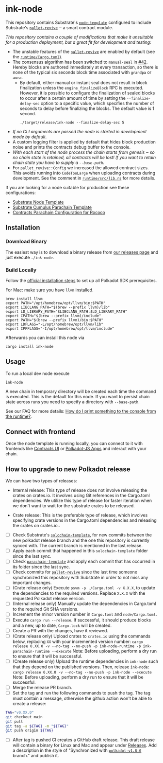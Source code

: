 # ink-node

This repository contains Substrate's [`node-template`](https://github.com/paritytech/substrate/tree/master/bin/node-template)
configured to include Substrate's [`pallet-revive`](https://github.com/paritytech/substrate/tree/master/frame/revive)
‒ a smart contract module.

_This repository contains a couple of modifications that make it unsuitable
for a production deployment, but a great fit for development and testing:_

* The unstable features of the [`pallet-revive`](https://github.com/paritytech/substrate/tree/master/frame/contracts)
  are enabled by default (see the [`runtime/Cargo.toml`](https://github.com/use-ink/ink-node/blob/main/runtime/Cargo.toml)).
* The consensus algorithm has been switched to `manual-seal` in
  [#42](https://github.com/use-ink/ink-node/pull/42).
  Hereby blocks are authored immediately at every transaction, so there
  is none of the typical six seconds block time associated with `grandpa` or `aura`.
  * By default, either manual or instant seal does not result in block finalization unless the `engine_finalizeBlock` 
    RPC is executed. However, it is possible to configure the finalization of sealed blocks to occur after a certain 
    amount of time by setting the `--finalize-delay-sec` option to a specific value, which specifies the number of seconds 
    to delay before finalizing the blocks. The default value is 1 second.
    ```shell
    ./target/release/ink-node --finalize-delay-sec 5
    ```
* _If no CLI arguments are passed the node is started in development mode
  by default._
* A custom logging filter is applied by default that hides block production noise
  and prints the contracts debug buffer to the console.
* _With each start of the node process the chain starts from genesis ‒ so no
  chain state is retained, all contracts will be lost! If you want to retain
  chain state you have to supply a `--base-path`._
* For `pallet_revive::Config` we increased the allowed contract sizes. This
  avoids running into `CodeTooLarge` when uploading contracts during development.
  See the comment in [`runtime/src/lib.rs`](https://github.com/use-ink/ink-node/blob/main/runtime/src/lib.rs)
  for more details.

If you are looking for a node suitable for production see these configurations:

* [Substrate Node Template](https://github.com/paritytech/substrate/tree/master/bin/node-template)
* [Substrate Cumulus Parachain Template](https://github.com/paritytech/cumulus/tree/master/parachain-template)
* [Contracts Parachain Configuration for Rococo](https://github.com/paritytech/cumulus/tree/master/parachains/runtimes/contracts/contracts-rococo)

## Installation

### Download Binary

The easiest way is to download a binary release from [our releases page](https://github.com/use-ink/ink-node/releases)
and just execute `./ink-node`.

### Build Locally

Follow the [official installation steps](https://docs.polkadot.com/develop/parachains/install-polkadot-sdk/) to set up all Polkadot SDK prerequisites.

For Mac: make sure you have `llvm` installed.
```
brew install llvm
export PATH="/opt/homebrew/opt/llvm/bin:$PATH"
export LIBCLANG_PATH="$(brew --prefix llvm)/lib"
export LD_LIBRARY_PATH="$LIBCLANG_PATH:$LD_LIBRARY_PATH"
export CPATH="$(brew --prefix llvm)/include"
export PATH="$(brew --prefix llvm)/bin:$PATH"
export LDFLAGS="-L/opt/homebrew/opt/llvm/lib"
export CPPFLAGS="-I/opt/homebrew/opt/llvm/include"
```

Afterwards you can install this node via

```bash
cargo install ink-node
```

## Usage

To run a local dev node execute

```bash
ink-node
```

A new chain in temporary directory will be created each time the command is executed. This is the
default for this node. If you want to persist chain state across runs you need to
specify a directory with `--base-path`.

See our FAQ for more details:
[How do I print something to the console from the runtime?](https://paritytech.github.io/ink-docs/faq/#how-do-i-print-something-to-the-console-from-the-runtime).

## Connect with frontend

Once the node template is running locally, you can connect to it with frontends like [Contracts UI](https://contracts-ui.substrate.io/#/?rpc=ws://127.0.0.1:9944) or [Polkadot-JS Apps](https://polkadot.js.org/apps/#/explorer?rpc=ws://localhost:9944) and interact with your chain.

## How to upgrade to new Polkadot release

We can have two types of releases:

* Internal release: This type of release does not involve releasing the crates on crates.io. It involves using Git
  references in the Cargo.toml dependencies. We utilize this type of release for faster iteration when we don't want
  to wait for the substrate crates to be released.

* Crate release: This is the preferable type of release, which involves specifying crate versions in the Cargo.toml
  dependencies and releasing the crates on crates.io..

- [ ] Check Substrate's [`solochain-template`](https://github.com/paritytech/polkadot-sdk/tree/master/templates/solochain),
      for new commits between the new polkadot release branch and the one this repository is currently synced with.
      The current branch is mentioned in the last release.
- [ ] Apply each commit that happened in this `solochain-template` folder since the last sync.
- [ ] Check [`parachain-template`](https://github.com/paritytech/polkadot-sdk/tree/master/templates/parachain)
      and apply each commit that has occurred in its folder since the last sync.
- [ ] Check commits for [`pallet-revive`](https://github.com/paritytech/polkadot-sdk/tree/master/substrate/frame/revive)
      since the last time someone synchronized this repository with Substrate
      in order to not miss any important changes.
- [ ] (Crate release only) Execute `psvm -p ./Cargo.toml -v X.X.X`, to update the dependencies to the required versions.
      Replace `X.X.X` with the requested Polkadot release version.
- [ ] (Internal release only)  Manually update the dependencies in Cargo.toml to the required Git SHA versions.
- [ ] Increment the minor version number in `Cargo.toml` and `node/Cargo.toml`.
- [ ] Execute `cargo run --release`. If successful, it should produce blocks
      and a new, up to date, `Cargo.lock` will be created.
- [ ] Create a PR with the changes, have it reviewed.
- [ ] (Crate release only) Upload crates to `crates.io` using the commands below, replacing `XX` with your incremented
  version number:
  `cargo release 0.XX.0 -v --no-tag --no-push -p ink-node-runtime -p ink-parachain-runtime --execute`
  Note: Before uploading, perform a dry run to ensure that it will be successful.
- [ ] (Create release only) Upload the runtime dependencies in `ink-node` such that they depend on the published versions.
  Then, release `ink-node`:
  `cargo release 0.XX.0 -v --no-tag --no-push -p ink-node --execute`
  Note: Before uploading, perform a dry run to ensure that it will be successful.
- [ ] Merge the release PR branch.
- [ ] Set the tag and run the following commands to push the tag. The tag must contain a message, otherwise the github action won't be able to create a release:
  
```bash
TAG="v0.XX.0"
git checkout main
git pull
git tag -a ${TAG} -m "${TAG}"
git push origin ${TAG}
```


- [ ] After tag is pushed CI creates a GitHub draft release.
      This draft release will contain a binary for Linux and Mac and appear
      under [Releases](https://github.com/use-ink/ink-node/releases).
      Add a description in the style of "Synchronized with [`polkadot-v1.8.0`](https://github.com/paritytech/polkadot-sdk/tree/release-polkadot-v1.8.0) branch."
      and publish it.
